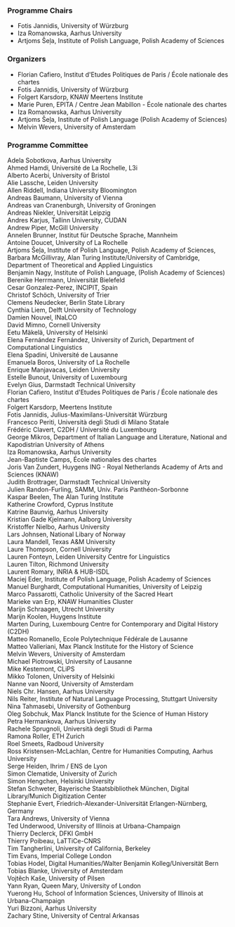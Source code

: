 ### Programme Chairs
- Fotis Jannidis, University of Würzburg
- Iza Romanowska, Aarhus University
- Artjoms Šeļa, Institute of Polish Language, Polish Academy of Sciences

### Organizers
- Florian Cafiero, Institut d'Etudes Politiques de Paris / École nationale des chartes
- Fotis Jannidis, University of Würzburg
- Folgert Karsdorp, KNAW Meertens Institute
- Marie Puren, EPITA / Centre Jean Mabillon - École nationale des chartes  
- Iza Romanowska, Aarhus University
- Artjoms Šeļa, Institute of Polish Language (Polish Academy of Sciences)
- Melvin Wevers, University of Amsterdam

### Programme Committee  

Adela Sobotkova, Aarhus University  
Ahmed Hamdi, Université de La Rochelle, L3i  
Alberto	Acerbi, University of Bristol  
Alie Lassche, Leiden University  
Allen Riddell, Indiana University Bloomington  
Andreas	Baumann, University of Vienna  
Andreas	van Cranenburgh, University of Groningen  
Andreas	Niekler, Universität Leipzig  
Andres Karjus, Tallinn University, CUDAN  
Andrew	Piper, McGill University  
Annelen	Brunner, Institut für Deutsche Sprache, Mannheim  
Antoine	Doucet, University of La Rochelle  
Artjoms Šeļa, Institute of Polish Language, Polish Academy of Sciences,  
Barbara McGillivray,	Alan Turing Institute/University of Cambridge, Department of Theoretical and Applied Linguistics  
Benjamin Nagy, Institute of Polish Language, (Polish Academy of Sciences)  
Berenike Herrmann, Universität Bielefeld  
Cesar Gonzalez-Perez, INCIPIT, Spain  
Christof Schöch, University of Trier  
Clemens	Neudecker, Berlin State Library  
Cynthia	Liem, Delft University of Technology  
Damien	Nouvel, INaLCO  
David Mimno, Cornell University  
Eetu Mäkelä, University of Helsinki  
Elena Fernández Fernández, University of Zurich, Department of Computational Linguistics  
Elena Spadini, Université de Lausanne  
Emanuela Boros, University of La Rochelle  
Enrique	Manjavacas, Leiden University  
Estelle	Bunout, University of Luxembourg  
Evelyn Gius, Darmstadt Technical University  
Florian Cafiero, Institut d'Etudes Politiques de Paris / École nationale des chartes    
Folgert	Karsdorp, Meertens Institute  
Fotis Jannidis, Julius-Maximilans-Universität Würzburg  
Francesco Periti, Università degli Studi di Milano Statale  
Frédéric Clavert, C2DH / Université du Luxembourg  
George	Mikros, Department of Italian Language and Literature, National and Kapodistrian University of Athens  
Iza	Romanowska, Aarhus University  
Jean-Baptiste Camps, École nationales des chartes  
Joris Van Zundert, Huygens ING - Royal Netherlands Academy of Arts and Sciences (KNAW)  
Judith Brottrager, Darmstadt Technical University  
Julien Randon-Furling, SAMM, Univ. Paris Panthéon-Sorbonne  
Kaspar Beelen, The Alan Turing Institute  
Katherine Crowford, Cyprus Institute  
Katrine	Baunvig, Aarhus University  
Kristian Gade Kjelmann,	Aalborg University  
Kristoffer	Nielbo, Aarhus University  
Lars Johnsen, National Libary of Norway  
Laura Mandell, Texas A&M University  
Laure Thompson, Cornell University  
Lauren Fonteyn, Leiden University Centre for Linguistics  
Lauren Tilton, Richmond University  
Laurent	Romary, INRIA & HUB-ISDL  
Maciej Eder, Institute of Polish Language, Polish Academy of Sciences  
Manuel Burghardt, Computational Humanities, University of Leipzig  
Marco Passarotti, Catholic University of the Sacred Heart  
Marieke	van Erp, KNAW Humanities Cluster  
Marijn Schraagen, Utrecht University  
Marijn Koolen, Huygens Institute  
Marten During, Luxembourg Centre for Contemporary and Digital History (C2DH)  
Matteo Romanello, Ecole Polytechnique Fédérale de Lausanne  
Matteo Valleriani, Max Planck Institute for the History of Science  
Melvin Wevers, University of Amsterdam  
Michael Piotrowski, University of Lausanne  
Mike Kestemont, CLiPS  
Mikko Tolonen, University of Helsinki  
Nanne van Noord, University of Amsterdam  
Niels Chr. Hansen, Aarhus University  
Nils Reiter, Institute of Natural Language Processing, Stuttgart University  
Nina Tahmasebi, University of Gothenburg  
Oleg Sobchuk, Max Planck Institute for the Science of Human History  
Petra Hermankova, Aarhus University  
Rachele	Sprugnoli, Università degli Studi di Parma  
Ramona Roller, ETH Zurich  
Roel Smeets, Radboud University  
Ross Kristensen-McLachlan, Centre for Humanities Computing, Aarhus University  
Serge  Heiden, Ihrim / ENS de Lyon  
Simon Clematide, University of Zurich  
Simon Hengchen, Helsinki University  
Stefan Schweter, Bayerische Staatsbibliothek München, Digital Library/Munich Digitization Center  
Stephanie Evert, Friedrich-Alexander-Universität Erlangen-Nürnberg, Germany  
Tara Andrews, University of Vienna  
Ted	Underwood, University of Illinois at Urbana-Champaign  
Thierry	Declerck, DFKI GmbH  
Thierry	Poibeau, LaTTiCe-CNRS  
Tim	Tangherlini, University of California, Berkeley  
Tim	Evans, Imperial College London  
Tobias Hodel, Digital Humanities/Walter Benjamin Kolleg/Universität Bern  
Tobias Blanke, University of Amsterdam  
Vojtěch Kaše, University of Pilsen  
Yann Ryan, Queen Mary, University of London  
Yuerong	Hu, School of Information Sciences, University of Illinois at Urbana-Champaign  
Yuri Bizzoni, Aarhus University  
Zachary	Stine, University of Central Arkansas  